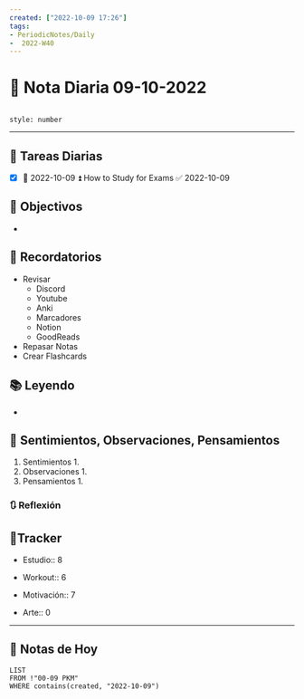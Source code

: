 ```yaml
---
created: ["2022-10-09 17:26"]
tags:
- PeriodicNotes/Daily
-  2022-W40
---
```


# 📅 Nota Diaria  09-10-2022
```toc

style: number

```

---
## 🔷 Tareas Diarias
- [x] 📅 2022-10-09 ⏫ How to Study for Exams ✅ 2022-10-09

## 🎯 Objectivos
- 
## 📕 Recordatorios
- Revisar
	- Discord
	- Youtube
	- Anki
	- Marcadores
	- Notion
	- GoodReads
- Repasar Notas
- Crear Flashcards

## 📚 Leyendo
- 
## 💬 Sentimientos, Observaciones, Pensamientos 
1. Sentimientos
	1. 
2. Observaciones
	1. 
3. Pensamientos
	1. 
### 🔃 Reflexión

## 🔷Tracker

- Estudio:: 8

- Workout:: 6

- Motivación:: 7

- Arte:: 0
---

## 📅 Notas de Hoy
```dataview
LIST 
FROM !"00-09 PKM" 
WHERE contains(created, "2022-10-09")
```